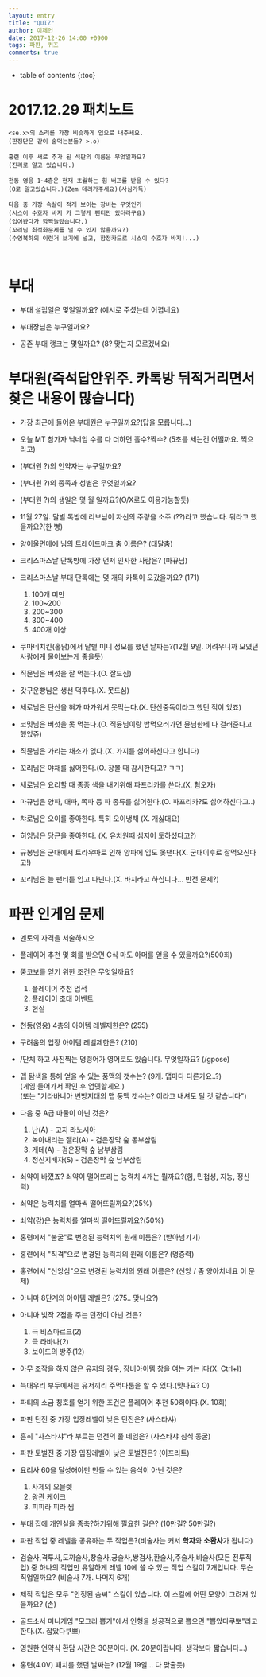 ```yaml
---
layout: entry
title: "QUIZ"
author: 이제언
date: 2017-12-26 14:00 +0900
tags: 파판, 퀴즈
comments: true
--- 
```

* table of contents
{:toc}

# 2017.12.29 패치노트

```  
<se.x>의 소리를 가장 비슷하게 입으로 내주세요.  
(판정단은 같이 술먹는분들? >.o)  

홍련 이후 새로 추가 된 석판의 이름은 무엇일까요?  
(진리로 알고 있습니다.)

천동 영웅 1~4층은 현재 초월하는 힘 버프를 받을 수 있다?  
(O로 알고있습니다.)(Zem 데려가주세요)(사심가득)

다음 중 가장 속살이 적게 보이는 장비는 무엇인가  
(시스이 수호자 바지 가 그렇게 팬티만 있더라구요)  
(입어봤다가 깜짝놀랐습니다.)  
(꼬리님 최적화문제를 낼 수 있지 않을까요?)  
(수영복하의 이런거 보기에 넣고, 함정카드로 시스이 수호자 바지!...)



```



# 부대

* 부대 설립일은 몇일일까요? (예시로 주셨는데 어렵네요)

* 부대장님은 누구일까요?

* 공존 부대 랭크는 몇일까요? (8? 맞는지 모르겠네요)

# 부대원(즉석답안위주. 카톡방 뒤적거리면서 찾은 내용이 많습니다)

* 가장 최근에 들어온 부대원은 누구일까요?(답을 모릅니다...)  

* 오늘 MT 참가자 닉네임 수를 다 더하면 홀수?짝수? (5초를 세는건 어떨까요. 찍으라고)  

* (부대원 ?)의 언약자는 누구일까요?

* (부대원 ?)의 종족과 성별은 무엇일까요?

* (부대원 ?)의 생일은 몇 월 일까요?(O/X로도 이용가능할듯)

* 11월 27일. 달별 톡방에 리브님이 자신의 주량을 소주 (??)라고 했습니다. 뭐라고 했을까요?(한 병)

* 양이울면메에 님의 트레이드마크 춤 이름은? (태달춤)

* 크리스마스날 단톡방에 가장 먼저 인사한 사람은? (마뀨님)

* 크리스마스날 부대 단톡에는 몇 개의 카톡이 오갔을까요? (171)  
  1. 100개 미만  
  2. 100~200  
  3. 200~300  
  4. 300~400  
  5. 400개 이상

* 쿠마네치킨(홀닭)에서 달별 미니 정모를 했던 날짜는?(12월 9일. 어려우니까 모였던 사람에게 물어보는게 좋을듯)

* 직뮨님은 버섯을 잘 먹는다.(O. 잘드심)

* 갓구운빵님은 생선 덕후다.(X. 못드심)

* 세로님은 탄산을 혀가 따가워서 못먹는다.(X. 탄산중독이라고 했던 적이 있죠)

* 코밋님은 버섯을 못 먹는다.(O. 직뮨님이랑 밥먹으러가면 뮨님한테 다 걸러준다고 했었쥬)

* 직뮨님은 가리는 채소가 없다.(X. 가지를 싫어하신다고 합니다)

* 꼬리님은 야채를 싫어한다.(O. 장볼 때 감시한다고? ㅋㅋ)

* 세로님은 요리할 때 종종 색을 내기위해 파프리카를 쓴다.(X. 혐오자)

* 마뀨님은 양파, 대파, 쪽파 등 파 종류를 싫어한다.(O. 파프리카?도 싫어하신다고..)

* 챠로님은 오이를 좋아한다. 특히 오이냉채 (X. 개싫대요)

* 히잉님은 당근을 좋아한다. (X. 유치원때 심지어 토하셨다고?)

* 규봉님은 군대에서 트라우마로 인해 양파에 입도 못댄다(X. 군대이후로 잘먹으신다고!)

* 꼬리님은 늘 팬티를 입고 다닌다.(X. 바지라고 하십니다... 반전 문제?)

# 파판 인게임 문제

* 멘토의 자격을 서술하시오

* 플레이어 추천 몇 회를 받으면 C식 마도 아머를 얻을 수 있을까요?(500회)

* 뚱코보를 얻기 위한 조건은 무엇일까요?  
  1. 플레이어 추천 업적  
  2. 플레이어 초대 이벤트  
  3. 현질

* 천동(영웅) 4층의 아이템 레벨제한은? (255)

* 구려움의 입장 아이템 레벨제한은? (210)

* /단체 하고 사진찍는 명령어가 영어로도 있습니다. 무엇일까요? (/gpose)

* 맵 탐색을 통해 얻을 수 있는 풍맥의 갯수는? (9개. 맵마다 다른가요..?)  
(게임 들어가서 확인 후 업뎃할게요.)  
(또는 "기라바니아 변방지대의 맵 풍맥 갯수는? 이라고 내셔도 될 것 같습니다")

* 다음 중 A급 마물이 아닌 것은?  
  1. 난(A) - 고지 라노시아  
  2. 녹아내리는 젤리(A) - 검은장막 숲 동부삼림  
  3. 게데(A) - 검은장막 숲 남부삼림  
  4. 정신지배자(S) - 검은장막 숲 남부삼림  

* 쇠약이 바꼈죠? 쇠약이 떨어뜨리는 능력치 4개는 뭘까요?(힘, 민첩성, 지능, 정신력)

* 쇠약은 능력치를 얼마씩 떨어뜨릴까요?(25%)  

* 쇠약(강)은 능력치를 얼마씩 떨어뜨릴까요?(50%)  

* 홍련에서 "불굴"로 변경된 능력치의 원래 이름은? (받아넘기기)

* 홍련에서 "직격"으로 변경된 능력치의 원래 이름은? (명중력)

* 홍련에서 "신앙심"으로 변경된 능력치의 원래 이름은? (신앙 / 좀 양아치네요 이 문제)

* 아니마 8단계의 아이템 레벨은? (275.. 맞나요?)

* 아니마 빛작 2점을 주는 던전이 아닌 것은?  
  1. 극 비스마르크(2)  
  2. 극 라바나(2)  
  3. 보이드의 방주(12)

* 아무 조작을 하지 않은 유저의 경우, 장비아이템 창을 여는 키는 i다(X. Ctrl+I)

* 늑대우리 부두에서는 유저끼리 주먹다툼을 할 수 있다.(맞나요? O)

* 파티의 소금 칭호를 얻기 위한 조건은 플레이어 추천 50회이다.(X. 10회)

* 파판 던전 중 가장 입장레벨이 낮은 던전은? (사스타샤)

* 흔히 "사스타샤"라 부르는 던전의 풀 네임은? (사스타샤 침식 동굴)

* 파판 토벌전 중 가장 입장레벨이 낮은 토벌전은? (이프리트)

* 요리사 60을 달성해야만 만들 수 있는 음식이 아닌 것은?  
  1. 사제의 오믈렛  
  2. 왕관 케이크  
  3. 피피라 피라 찜

* 부대 집에 개인실을 증축?하기위해 필요한 길은? (10만길? 50만길?)

* 파판 직업 중 레벨을 공유하는 두 직업은?(비술사는 커서 **학자**와 **소환사**가 됩니다)

* 검술사,격투사,도끼술사,창술사,궁술사,쌍검사,환술사,주술사,비술사(모든 전투직업) 중 하나의 직업만 유일하게 레벨 10에 쓸 수 있는 직업 스킬이 7개입니다. 무슨 직업일까요? (비술사 7개. 나머지 6개)

* 제작 직업은 모두 "안정된 솜씨" 스킬이 있습니다. 이 스킬에 어떤 모양이 그려져 있을까요? (손)

* 골드소서 미니게임 "모그리 뽑기"에서 인형을 성공적으로 뽑으면 "뽑았다쿠뽀"라고 한다.(X. 잡았다쿠뽀)

* 영원한 언약식 환담 시간은 30분이다. (X. 20분이랍니다. 생각보다 짧습니다...)

* 홍련(4.0V) 패치를 했던 날짜는? (12월 19일... 다 맞출듯)

